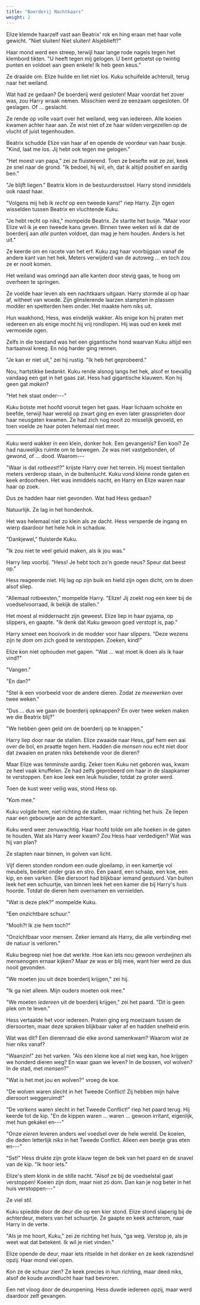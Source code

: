 ```yaml
---
title: "Boerderij Nachtkaars"
weight: 2
---
```


Elize klemde haarzelf vast aan Beatrix' rok en hing eraan met haar volle gewicht. "Niet sluiten! Niet sluiten! Alsjeblieft?"

Haar mond werd een streep, terwijl haar lange rode nagels tegen het klembord tikten. "U heeft tegen mij gelogen. U bent getoetst op twintig punten en voldoet aan geen enkele! Ik heb geen keus."

Ze draaide om. Elize huilde en liet niet los. Kuku schuifelde achteruit, terug naar het weiland. 

Wat had ze gedaan? De boerderij werd gesloten! Maar voordat het zover was, zou Harry wraak nemen. Misschien werd ze eenzaam opgesloten. Of geslagen. Of ... geslacht.

Ze rende op volle vaart over het weiland, weg van iedereen. Alle koeien kwamen achter haar aan. Ze wist niet of ze haar wilden vergezellen op de vlucht of juist tegenhouden.

Beatrix schudde Elize van haar af en opende de voordeur van haar busje. "Kind, laat me los. Jij hebt ook tegen me gelogen."

"Het moest van papa," zei ze fluisterend. Toen ze besefte wat ze zei, keek ze snel naar de grond. "Ik bedoel, hij wil, eh, dat ik altijd positief en aardig ben."

"Je blijft liegen." Beatrix klom in de bestuurdersstoel. Harry stond inmiddels ook naast haar.

"Volgens mij heb ik _recht_ op een tweede kans!" riep Harry. Zijn ogen wisselden tussen Beatrix en vluchtende Kuku.

"Je hebt recht op niks," mompelde Beatrix. Ze startte het busje. "Maar voor Elize wil ik je een tweede kans geven. Binnen twee weken wil ik dat de boerderij aan _alle_ punten voldoet, dan mag je hem houden. Anders is het uit."

Ze keerde om en racete van het erf. Kuku zag haar voorbijgaan vanaf de andere kant van het hek. Meters verwijderd van de autoweg ... en toch zou ze er nooit komen.

Het weiland was omringd aan alle kanten door stevig gaas, te hoog om overheen te springen.

Ze voelde haar leven als een nachtkaars uitgaan. Harry stormde al op haar af, witheet van woede. Zijn glinsterende laarzen stampten in plassen modder en spetterden hem onder. Het maakte hem niks uit. 

Hun waakhond, Hess, was eindelijk wakker. Als enige kon hij praten met iedereen en als enige mocht hij vrij rondlopen. Hij was oud en keek met vermoeide ogen. 

Zelfs in die toestand was het een gigantische hond waarvan Kuku altijd een hartaanval kreeg. En nóg harder ging rennen.

"Je kan er niet uit," zei hij rustig. "Ik heb het geprobeerd."

Nou, hartstikke bedankt. Kuku rende alsnog langs het hek, alsof er toevallig vandaag een gat in het gaas zat. Hess had gigantische klauwen. Kon hij geen gat _maken_?

"Het hek staat onder---"

Kuku botste met hoofd vooruit tegen het gaas. Haar lichaam schokte en beefde, terwijl haar wereld op zwart ging en even later grassprieten door haar neusgaten kwamen. Ze had zich nog nooit zo misselijk gevoeld, en toen voelde ze haar poten helemaal niet meer.

___

Kuku werd wakker in een klein, donker hok. Een gevangenis? Een kooi? Ze had nauwelijks ruimte om te bewegen. Ze was niet vastgebonden, of gewond, of ... dood. Waarom---

"Waar is dat _rotbeest_!?" krijste Harry over het terrein. Hij moest tientallen meters verderop staan, in de buitenlucht. Kuku vond kleine ronde gaten en keek erdoorheen. Het was inmiddels nacht, en Harry en Elize waren naar haar op zoek.

Dus ze hadden haar niet gevonden. Wat had Hess gedaan?

Natuurlijk. Ze lag in het hondenhok.

Het was helemaal niet zo klein als ze dacht. Hess versperde de ingang en wierp daardoor het hele hok in schaduw. 

"Dankjewel," fluisterde Kuku.

"Ik zou niet te veel geluid maken, als ik jou was."

Harry liep voorbij. "Hess! Je hebt toch zo'n goede neus? Speur dat beest op."

Hess reageerde niet. Hij lag op zijn buik en hield zijn ogen dicht, om te doen alsof sliep.

"Allemaal rotbeesten," mompelde Harry. "Elize! Jij zoekt nog een keer bij de voedselvoorraad, ik bekijk de stallen."

Het moest al middernacht zijn geweest. Elize liep in haar pyjama, op slippers, en gaapte. "Ik denk dat Kuku gewoon goed verstopt is, pap."

Harry smeet een hooivork in de modder voor haar slippers. "Deze wezens zijn te _dom_ om zich goed te verstoppen. Zoeken, kind!"

Elize kon niet ophouden met gapen. "Wat ... wat moet ik doen als ik haar vind?"

"Vangen."

"En dan?"

"Stel ik een voorbeeld voor de andere dieren. Zodat ze _meewerken_ over twee weken."

"Dus ... dus we gaan de boerderij opknappen? En over twee weken maken we die Beatrix blij?"

"We hebben geen geld om de boerderij op te knappen." 

Harry liep door naar de stallen. Elize zwaaide naar Hess, gaf hem een aai over de bol, en praatte tegen hem. Hadden die _mensen_ nou echt niet door dat zwaaien en praten niks betekende voor de dieren?

Maar Elize was tenminste aardig. Zeker toen Kuku net geboren was, kwam ze heel vaak knuffelen. Ze had zelfs geprobeerd om haar in de slaapkamer te verstoppen. Een koe leek een leuk huisdier, totdat ze groter werd.

Toen de kust weer veilig was, stond Hess op. 

"Kom mee."

Kuku volgde hem, niet richting de stallen, maar richting het huis. Ze liepen naar een gebouwtje aan de achterkant. 

Kuku werd weer zenuwachtig. Haar hoofd tolde om alle hoeken in de gaten te houden. Wat als Harry weer kwam? Zou Hess haar verdedigen? Wat was hij van plan?

Ze stapten naar binnen, in golven van licht.

Vijf dieren stonden rondom een oude gloeilamp, in een kamertje vol meubels, bedekt onder gras en stro. Een paard, een schaap, een koe, een kip, en een varken. Elke diersoort had blijkbaar iemand gestuurd. Van buiten leek het een schuurtje, van binnen leek het een kamer die bij Harry's huis hoorde. Totdat de dieren hem overnamen en vernielden.

"Wat is deze plek?" mompelde Kuku.

"Een onzichtbare schuur." 

"Mooh?! Ik zie hem toch?"

"Onzichtbaar voor mensen. Zeker iemand als Harry, die alle verbinding met de natuur is verloren."

Kuku begreep niet hoe dat werkte. Hoe kan iets nou gewoon _verdwijnen_ als mensenogen ernaar kijken? Maar ze was er blij mee, want hier werd ze dus nooit gevonden.

"We moeten jou uit deze boerderij krijgen," zei hij.

"Ik ga niet alleen. Mijn ouders moeten ook mee."

"We moeten _iedereen_ uit de boerderij krijgen," zei het paard. "Dit is geen plek om te leven."

Hess vertaalde het voor iedereen. Praten ging erg moeizaam tussen de diersoorten, maar deze spraken blijkbaar vaker af en hadden snelheid erin. 

Wat was dit? Een dierenraad die elke avond samenkwam? Waarom wist ze hier niks vanaf?

"Waanzin!" zei het varken. "Als één kleine koe al niet weg kan, hoe krijgen we honderd dieren weg? En waar gaan we leven? In de bossen, vol wolven? In de stad, met _mensen_?"

"Wat is het met jou en wolven?" vroeg de koe.

"De wolven waren slecht in het Tweede Conflict! Zij hebben mijn halve diersoort weggeruimd!"

"De _varkens_ waren slecht in het Tweede Conflict!" riep het paard terug. Hij keerde tot de kip. "En de kippen waren ... waren ... gewoon irritant, eigenlijk, met hun gekakel en---"

"Onze _eieren_ leveren anders wel voedsel over de hele wereld. De koeien, die deden letterlijk _niks_ in het Tweede Conflict. Alleen een beetje gras eten en---"

"Sst!" Hess drukte zijn grote klauw tegen de bek van het paard en de snavel van de kip. "Ik hoor iets."

Elize's stem klonk in de stille nacht. "Alsof ze bij de voedselstal gaat verstoppen! Koeien zijn dom, maar niet zó dom. Dan kan je nog beter in het huis verstoppen---" 

Ze viel stil. 

Kuku spiedde door de deur die op een kier stond. Elize stond slaperig bij de achterdeur, meters van het schuurtje. Ze gaapte en keek achterom, naar Harry in de verte. 

"Als je me hoort, Kuku," zei ze richting het huis, "ga weg. Verstop je, als je weet wat dat betekent. Ik wil je niet vinden."

Elize opende de deur, maar iets ritselde in het donker en ze keek razendsnel opzij. Haar mond viel open. 

Kon ze de schuur zien? Ze keek precies in hun richting, maar deed niks, alsof de koude avondlucht haar had bevroren.

Een net vloog door de deuropening. Hess duwde iedereen opzij, maar werd daardoor zelf gevangen.